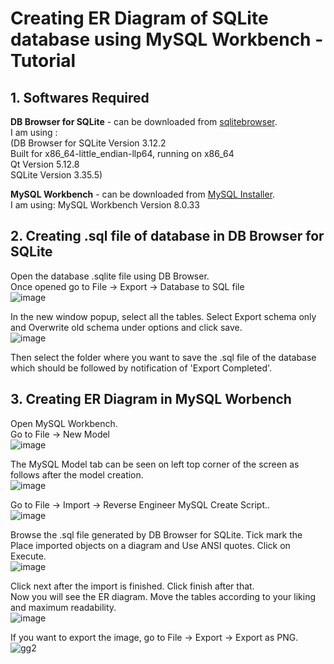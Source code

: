 # Creating ER Diagram of SQLite database using MySQL Workbench - Tutorial
## 1. Softwares Required
**DB Browser for SQLite** - can be downloaded from [sqlitebrowser](https://sqlitebrowser.org/).  
I am using :  
(DB Browser for SQLite Version 3.12.2  
Built for x86_64-little_endian-llp64, running on x86_64  
Qt Version 5.12.8  
SQLite Version 3.35.5)  
  
**MySQL Workbench** - can be downloaded from [MySQL Installer](https://dev.mysql.com/downloads/windows/installer/8.0.html).  
I am using: MySQL Workbench Version 8.0.33  

## 2. Creating .sql file of database in DB Browser for SQLite
Open the database .sqlite file using DB Browser.  
Once opened go to File -> Export -> Database to SQL file  
![image](https://github.com/SomiaNasir/Data_Modelling_Basics/assets/125132307/0fe67194-8264-44a1-af27-e94d08d13106)  
  
In the new window popup, select all the tables. Select Export schema only and Overwrite old schema under options and click save.  
![image](https://github.com/SomiaNasir/Data_Modelling_Basics/assets/125132307/34334bc1-006f-414e-87a2-3e5965ba8326)  
  
Then select the folder where you want to save the .sql file of the database which should be followed by notification of 'Export Completed'.
## 3. Creating ER Diagram in MySQL Worbench
Open MySQL Workbench.  
Go to File -> New Model  
![image](https://github.com/SomiaNasir/Data_Modelling_Basics/assets/125132307/5382ff1e-067e-42d1-97fd-60c8a25a41c8)  
  
The MySQL Model tab can be seen on left top corner of the screen as follows after the model creation.  
![image](https://github.com/SomiaNasir/Data_Modelling_Basics/assets/125132307/2643d307-a607-4733-a4bb-3c8bb3b1107c)   
    
Go to File -> Import -> Reverse Engineer MySQL Create Script..  
![image](https://github.com/SomiaNasir/Data_Modelling_Basics/assets/125132307/40532aa2-b199-4e22-8a9b-2e8df353a65c)    
    
Browse the .sql file generated by DB Browser for SQLite. Tick mark the Place imported objects on a diagram and Use ANSI quotes. Click on Execute.  
![image](https://github.com/SomiaNasir/Data_Modelling_Basics/assets/125132307/f1aa09dd-75bc-4255-8c86-50998c7b337f)  
    
Click next after the import is finished. Click finish after that.  
Now you will see the ER diagram. Move the tables according to your liking and maximum readability.  
![image](https://github.com/SomiaNasir/Data_Modelling_Basics/assets/125132307/b2d42e10-7dbc-4349-9228-2c651c95d687)  
  
If you want to export the image, go to File -> Export -> Export as PNG.  
![gg2](https://github.com/SomiaNasir/Data_Modelling_Basics/assets/125132307/00f9000c-a305-4c1b-b497-389a26387b45)
